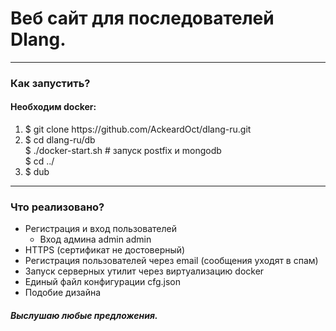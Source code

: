 <h1>Веб сайт для последователей Dlang.</h1>
<hr>
<h3>Как запустить?</h3>
<h4>Необходим docker:</h2>
<ol>
	<li>$ git clone https://github.com/AckeardOct/dlang-ru.git </li>
  <li>
  $ cd dlang-ru/db <br> 
  $ ./docker-start.sh # запуск postfix и mongodb <br>
  $ cd ../
  <li> $ dub </li>
</ol>
<hr>
<h3>Что реализовано?</h3>
<ul>
  <li>Регистрация и вход пользователей
  	<ul>
  		<li> Вход админа admin admin </li>
  	</ul>
  </li>
  <li>HTTPS (сертификат не достоверный)</li>
  <li>Регистрация пользователей через email (сообщения уходят в спам)</li>  
  <li>Запуск серверных утилит через виртуализацию docker</li>
  <li>Единый файл конфигурации cfg.json</li>
  <li>Подобие дизайна</li>
</ul>
<h5>Выслушаю любые предложения.</h5>
